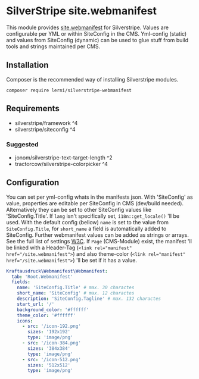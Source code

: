 # SilverStripe site.webmanifest
This module provides [site.webmanifest](https://developer.mozilla.org/en-US/docs/Web/Manifest) for Silverstripe. Values are configurable per YML or within SiteConfig in the CMS. Yml-config (static) and values from SiteConfig (dynamic) can be used to glue stuff from build tools and strings maintained per CMS.

## Installation
Composer is the recommended way of installing Silverstripe modules.
```
composer require lerni/silverstripe-webmanifest
```

## Requirements
- silverstripe/framework ^4
- silverstripe/siteconfig ^4
### Suggested
- jonom/silverstripe-text-target-length ^2
- tractorcow/silverstripe-colorpicker ^4

## Configuration
You can set per yml-config whats in the manifests json. With 'SiteConfig' as value, properties are editable per SiteConfig in CMS (dev/build needed). Alternatively they can be set to other SiteConfig values like 'SiteConfig.Title'. If `lang` isn't specifically set, `i18n::get_locale()` 'll be used. With the default config (bellow) `name` is set to the value from `SiteConfig.Title`, for `short_name` a field is automatically added to SiteConfig. Further webmanifest values can be added as strings or arrays. See the full list of settings [W3C](https://w3c.github.io/manifest/#webappmanifest-dictionary). If `Page` (CMS-Module) exist, the manifest 'll be linked with a Header-Tag (`<link rel="manifest" href="/site.webmanifest">`) and also theme-color (`<link rel="manifest" href="/site.webmanifest">`) 'll be set if it has a value.
```yaml
Kraftausdruck\Webmanifest\Webmanifest:
  tab: 'Root.Webmanifest'
  fields:
    name: 'SiteConfig.Title' # max. 30 charactes
    short_name: 'SiteConfig' # max. 12 charactes
    description: 'SiteConfig.Tagline' # max. 132 charactes
    start_url: '/'
    background_color: '#ffffff'
    theme_color: '#ffffff'
    icons:
      - src: '/icon-192.png'
        sizes: '192x192'
        type: 'image/png'
      - src: '/icon-384.png'
        sizes: '384x384'
        type: 'image/png'
      - src: '/icon-512.png'
        sizes: '512x512'
        type: 'image/png'
```